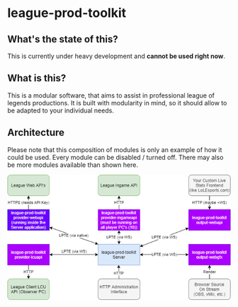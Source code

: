 # league-prod-toolkit

## What's the state of this?
This is currently under heavy development and **cannot be used right now**.

## What is this?
This is a modular software, that aims to assist in professional league of legends productions. It is built with modularity in mind,
so it should allow to be adapted to your individual needs.

## Architecture
Please note that this composition of modules is only an example of how it could be used. Every module can be disabled / turned off. There may also be more modules available than shown here.

![Architecture](Architecture.png)
